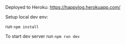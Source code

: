 Deployed to Heroku: https://happylog.herokuapp.com/

Setup local dev env:

run `npm install`

To start dev server run `npm run dev`

